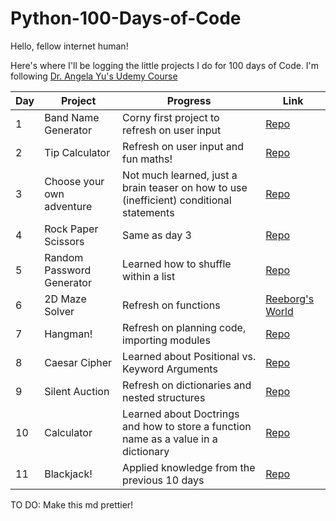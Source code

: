 # Python-100-Days-of-Code

Hello, fellow internet human!

Here's where I'll be logging the little projects I do for 100 days of Code. I'm following [Dr. Angela Yu's Udemy Course](https://www.udemy.com/course/100-days-of-code/)

| Day | Project | Progress | Link |
|-----|---------|----------|------|
|1|Band Name Generator|Corny first project to refresh on user input|[Repo](https://github.com/paulipotter/Python-100-Days-of-Code/tree/main/Band-Name-Generator/main.py)|
|2|Tip Calculator|Refresh on user input and fun maths!|[Repo](https://github.com/paulipotter/Python-100-Days-of-Code/tree/main/Tip-Calculator/main.py)|
|3|Choose your own adventure|Not much learned, just a brain teaser on how to use (inefficient) conditional statements|[Repo](https://github.com/paulipotter/Python-100-Days-of-Code/tree/main/Treasure-Island)|
|4|Rock Paper Scissors|Same as day 3|[Repo](https://github.com/paulipotter/Python-100-Days-of-Code/blob/main/Rock-Paper-Scissors/main.py)|
|5|Random Password Generator|Learned how to shuffle within a list|[Repo](https://github.com/paulipotter/Python-100-Days-of-Code/blob/main/Password-Generator/main.py)|
|6|2D Maze Solver|Refresh on functions|[Reeborg's World](https://reeborg.ca/reeborg.html?lang=en&mode=python&menu=worlds%2Fmenus%2Freeborg_intro_en.json&name=Maze&url=worlds%2Ftutorial_en%2Fmaze1.json)|
|7|Hangman!|Refresh on planning code, importing modules|[Repo](https://github.com/paulipotter/Python-100-Days-of-Code/tree/main/Hangman/main.py)|
|8|Caesar Cipher|Learned about Positional vs. Keyword Arguments|[Repo](https://github.com/paulipotter/Python-100-Days-of-Code/tree/main/Caesar-Cipher/main.py)|
|9|Silent Auction|Refresh on dictionaries and nested structures|[Repo](https://github.com/paulipotter/Python-100-Days-of-Code/tree/main/Silent-Auction/main.py)|
|10|Calculator|Learned about Doctrings and how to store a function name as a value in a dictionary|[Repo](https://github.com/paulipotter/Python-100-Days-of-Code/tree/main/Calculator/main.py)|
|11|Blackjack!|Applied knowledge from the previous 10 days|[Repo](https://github.com/paulipotter/Python-100-Days-of-Code/tree/main/Blackjack/main.py)|


TO DO:
Make this md prettier!